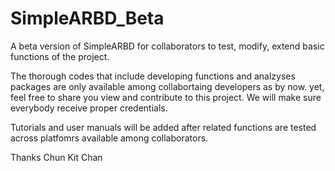 # SimpleARBD_Beta
A beta version of SimpleARBD for collaborators to test, modify, extend basic functions of the project.

The thorough codes that include developing functions and analzyses packages are only available among collabortaing developers as by now.
yet, feel free to share you view and contribute to this project. We will make sure everybody receive proper credentials.

Tutorials and user manuals will be added after related functions are tested across platfomrs available among collaborators.

Thanks
Chun Kit Chan
